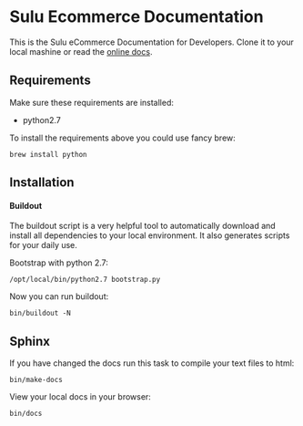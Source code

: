 # Sulu Ecommerce Documentation

This is the Sulu eCommerce Documentation for Developers. Clone it to your local
mashine or read the [online docs](http://sulu-ecommerce-docs.readthedocs.org/en/latest/).

## Requirements

Make sure these requirements are installed:

* python2.7

To install the requirements above you could use fancy brew:

```
brew install python
```

## Installation

#### Buildout

The buildout script is a very helpful tool to automatically download and install
all dependencies to your local environment. It also generates scripts for your daily
use.

Bootstrap with python 2.7:

```
/opt/local/bin/python2.7 bootstrap.py
```

Now you can run buildout:

```
bin/buildout -N
```

## Sphinx

If you have changed the docs run this task to compile your text files to html:

```
bin/make-docs
```

View your local docs in your browser:

```
bin/docs
```

